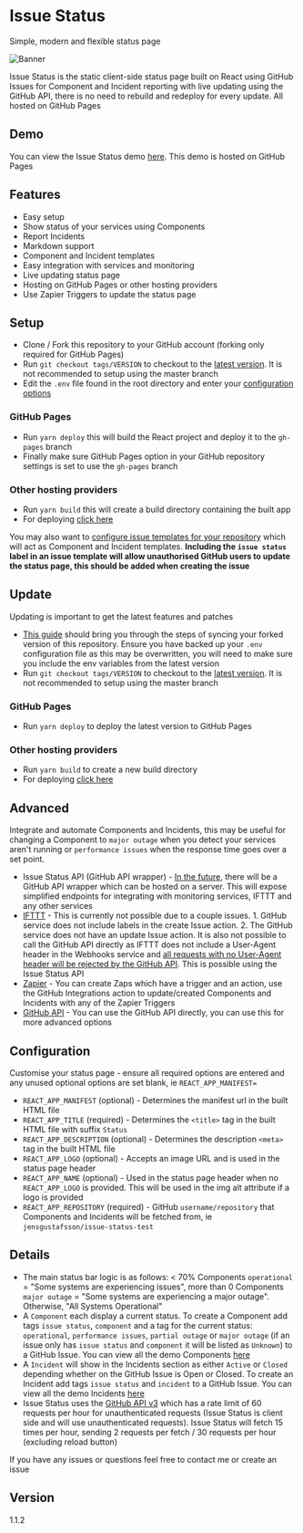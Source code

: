 # Issue Status

Simple, modern and flexible status page

![Banner](/banner.gif?raw=true)

Issue Status is the static client-side status page built on React using GitHub Issues for Component and Incident reporting with live updating using the GitHub API, there is no need to rebuild and redeploy for every update. All hosted on GitHub Pages

## Demo

You can view the Issue Status demo [here](https://tadhglewis.github.io/issue-status). This demo is hosted on GitHub Pages

## Features

- Easy setup
- Show status of your services using Components
- Report Incidents
- Markdown support
- Component and Incident templates
- Easy integration with services and monitoring
- Live updating status page
- Hosting on GitHub Pages or other hosting providers
- Use Zapier Triggers to update the status page

## Setup

- Clone / Fork this repository to your GitHub account (forking only required for GitHub Pages)
- Run `git checkout tags/VERSION` to checkout to the [latest version](#configuration). It is not recommended to setup using the master branch
- Edit the `.env` file found in the root directory and enter your [configuration options](#configuration)

### GitHub Pages

- Run `yarn deploy` this will build the React project and deploy it to the `gh-pages` branch
- Finally make sure GitHub Pages option in your GitHub repository settings is set to use the `gh-pages` branch

### Other hosting providers

- Run `yarn build` this will create a build directory containing the built app
- For deploying [click here](https://create-react-app.dev/docs/deployment)

You may also want to [configure issue templates for your repository](https://help.github.com/en/github/building-a-strong-community/configuring-issue-templates-for-your-repository) which will act as Component and Incident templates. **Including the `issue status` label in an issue template will allow unauthorised GitHub users to update the status page, this should be added when creating the issue**

## Update

Updating is important to get the latest features and patches

- [This guide](https://help.github.com/en/github/collaborating-with-issues-and-pull-requests/syncing-a-fork) should bring you through the steps of syncing your forked version of this repository. Ensure you have backed up your `.env` configuration file as this may be overwritten, you will need to make sure you include the env variables from the latest version
- Run `git checkout tags/VERSION` to checkout to the [latest version](#configuration). It is not recommended to setup using the master branch

### GitHub Pages

- Run `yarn deploy` to deploy the latest version to GitHub Pages

### Other hosting providers

- Run `yarn build` to create a new build directory
- For deploying [click here](https://create-react-app.dev/docs/deployment)

## Advanced

Integrate and automate Components and Incidents, this may be useful for changing a Component to `major outage` when you detect your services aren't running or `performance issues` when the response time goes over a set point.

- Issue Status API (GitHub API wrapper) - [In the future](https://github.com/jensgustafsson/issue-status-test/issues/18), there will be a GitHub API wrapper which can be hosted on a server. This will expose simplified endpoints for integrating with monitoring services, IFTTT and any other services
- [IFTTT](https://ifttt.com) - This is currently not possible due to a couple issues. 1. GitHub service does not include labels in the create Issue action. 2. The GitHub service does not have an update Issue action. It is also not possible to call the GitHub API directly as IFTTT does not include a User-Agent header in the Webhooks service and [all requests with no User-Agent header will be rejected by the GitHub API](https://developer.github.com/v3/#user-agent-required). This is possible using the Issue Status API
- [Zapier](https://zapier.com) - You can create Zaps which have a trigger and an action, use the GitHub Integrations action to update/created Components and Incidents with any of the Zapier Triggers
- [GitHub API](https://developer.github.com) - You can use the GitHub API directly, you can use this for more advanced options

## Configuration

Customise your status page - ensure all required options are entered and any unused optional options are set blank, ie `REACT_APP_MANIFEST=`

- `REACT_APP_MANIFEST` (optional) - Determines the manifest url in the built HTML file
- `REACT_APP_TITLE` (required) - Determines the `<title>` tag in the built HTML file with suffix `Status`
- `REACT_APP_DESCRIPTION` (optional) - Determines the description `<meta>` tag in the built HTML file
- `REACT_APP_LOGO` (optional) - Accepts an image URL and is used in the status page header
- `REACT_APP_NAME` (optional) - Used in the status page header when no `REACT_APP_LOGO` is provided. This will be used in the img alt attribute if a logo is provided
- `REACT_APP_REPOSITORY` (required) - GitHub `username/repository` that Components and Incidents will be fetched from, ie `jensgustafsson/issue-status-test`

## Details

- The main status bar logic is as follows: < 70% Components `operational` = "Some systems are experiencing issues", more than 0 Components `major outage` = "Some systems are experiencing a major outage". Otherwise, "All Systems Operational"
- A `Component` each display a current status. To create a Component add tags `issue status`, `component` and a tag for the current status: `operational`, `performance issues`, `partial outage` or `major outage` (if an issue only has `issue status` and `component` it will be listed as `Unknown`) to a GitHub Issue. You can view all the demo Components [here](https://github.com/jensgustafsson/issue-status-test/issues?q=is%3Aissue+label%3A%22issue+status%22+label%3A%22component%22)
- A `Incident` will show in the Incidents section as either `Active` or `Closed` depending whether on the GitHub Issue is Open or Closed. To create an Incident add tags `issue status` and `incident` to a GitHub Issue. You can view all the demo Incidents [here](https://github.com/jensgustafsson/issue-status-test/issues?q=is%3Aissue+label%3A%22issue+status%22+label%3A%22incident%22)
- Issue Status uses the [GitHub API v3](https://developer.github.com/v3) which has a rate limit of 60 requests per hour for unauthenticated requests (Issue Status is client side and will use unauthenticated requests). Issue Status will fetch 15 times per hour, sending 2 requests per fetch / 30 requests per hour (excluding reload button)

If you have any issues or questions feel free to contact me or create an issue

## Version

1.1.2
